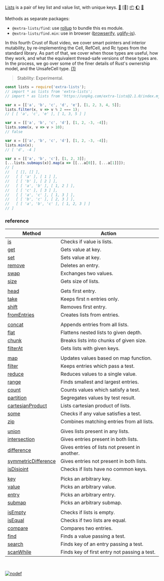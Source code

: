 [Lists] is a pair of key list and value list, with unique keys. [:running:] [:vhs:] [:package:] [:moon:] [:ledger:]

Methods as separate packages:
- `@extra-lists/find`: use [rollup] to bundle this es module.
- `@extra-lists/find.min`: use in browser ([browserify], [uglify-js]).

In this fourth Crust of Rust video, we cover smart pointers and interior
mutability, by re-implementing the Cell, RefCell, and Rc types from the
standard library. As part of that, we cover when those types are useful,
how they work, and what the equivalent thread-safe versions of these types
are. In the process, we go over some of the finer details of Rust's
ownership model, and the UnsafeCell type. [(1)]

> Stability: Experimental.

```javascript
const lists = require('extra-lists');
// import * as lists from 'extra-lists';
// import * as lists from 'https://unpkg.com/extra-lists@2.1.0/index.mjs'; (deno)

var x = [['a', 'b', 'c', 'd', 'e'], [1, 2, 3, 4, 5]];
lists.filter(x, v => v % 2 === 1);
// [ [ 'a', 'c', 'e' ], [ 1, 3, 5 ] ]

var x = [['a', 'b', 'c', 'd'], [1, 2, -3, -4]];
lists.some(x, v => v > 10);
// false

var x = [['a', 'b', 'c', 'd'], [1, 2, -3, -4]];
lists.min(x);
// [ 'd', -4 ]

var x = [['a', 'b', 'c'], [1, 2, 3]];
[...lists.submaps(x)].map(a => [[...a[0]], [...a[1]]]);
// [
//   [ [], [] ],
//   [ [ 'a' ], [ 1 ] ],
//   [ [ 'b' ], [ 2 ] ],
//   [ [ 'a', 'b' ], [ 1, 2 ] ],
//   [ [ 'c' ], [ 3 ] ],
//   [ [ 'a', 'c' ], [ 1, 3 ] ],
//   [ [ 'b', 'c' ], [ 2, 3 ] ],
//   [ [ 'a', 'b', 'c' ], [ 1, 2, 3 ] ]
// ]
```

### reference

| Method                | Action
|-----------------------|-------
| [is]                  | Checks if value is lists.
| [get]                 | Gets value at key.
| [set]                 | Sets value at key.
| [remove]              | Deletes an entry.
| [swap]                | Exchanges two values.
| [size]                | Gets size of lists.
|                       | 
| [head]                | Gets first entry.
| [take]                | Keeps first n entries only.
| [shift]               | Removes first entry.
| [fromEntries]         | Creates lists from entries.
|                       | 
| [concat]              | Appends entries from all lists.
| [flat]                | Flattens nested lists to given depth.
| [chunk]               | Breaks lists into chunks of given size.
| [filterAt]            | Gets lists with given keys.
|                       | 
| [map]                 | Updates values based on map function.
| [filter]              | Keeps entries which pass a test.
| [reduce]              | Reduces values to a single value.
| [range]               | Finds smallest and largest entries.
| [count]               | Counts values which satisfy a test.
| [partition]           | Segregates values by test result.
| [cartesianProduct]    | Lists cartesian product of lists.
| [some]                | Checks if any value satisfies a test.
| [zip]                 | Combines matching entries from all lists.
|                       | 
| [union]               | Gives lists present in any lists.
| [intersection]        | Gives entries present in both lists.
| [difference]          | Gives entries of lists not present in another.
| [symmetricDifference] | Gives entries not present in both lists.
| [isDisjoint]          | Checks if lists have no common keys.
|                       | 
| [key]                 | Picks an arbitrary key.
| [value]               | Picks an arbitrary value.
| [entry]               | Picks an arbitrary entry.
| [submap]              | Picks an arbitrary submap.
|                       | 
| [isEmpty]             | Checks if lists is empty.
| [isEqual]             | Checks if two lists are equal.
| [compare]             | Compares two entries.
| [find]                | Finds a value passing a test.
| [search]              | Finds key of an entry passing a test.
| [scanWhile]           | Finds key of first entry not passing a test.

<br>

[![nodef](https://merferry.glitch.me/card/extra-lists.svg)](https://nodef.github.io)

[(1)]: https://www.youtube.com/watch?v=8O0Nt9qY_vo
[Lists]: https://www.npmjs.com/package/@extra-lists/is
[browserify]: https://www.npmjs.com/package/browserify
[rollup]: https://www.npmjs.com/package/rollup
[uglify-js]: https://www.npmjs.com/package/uglify-js
[is]: https://github.com/nodef/extra-lists/wiki/is
[get]: https://github.com/nodef/extra-lists/wiki/get
[set]: https://github.com/nodef/extra-lists/wiki/set
[remove]: https://github.com/nodef/extra-lists/wiki/remove
[swap]: https://github.com/nodef/extra-lists/wiki/swap
[size]: https://github.com/nodef/extra-lists/wiki/size
[head]: https://github.com/nodef/extra-lists/wiki/head
[take]: https://github.com/nodef/extra-lists/wiki/take
[shift]: https://github.com/nodef/extra-lists/wiki/shift
[fromLists]: https://github.com/nodef/extra-lists/wiki/fromLists
[concat]: https://github.com/nodef/extra-lists/wiki/concat
[flat]: https://github.com/nodef/extra-lists/wiki/flat
[chunk]: https://github.com/nodef/extra-lists/wiki/chunk
[filterAt]: https://github.com/nodef/extra-lists/wiki/filterAt
[map]: https://github.com/nodef/extra-lists/wiki/map
[filter]: https://github.com/nodef/extra-lists/wiki/filter
[reduce]: https://github.com/nodef/extra-lists/wiki/reduce
[range]: https://github.com/nodef/extra-lists/wiki/range
[count]: https://github.com/nodef/extra-lists/wiki/count
[partition]: https://github.com/nodef/extra-lists/wiki/partition
[cartesianProduct]: https://github.com/nodef/extra-lists/wiki/cartesianProduct
[some]: https://github.com/nodef/extra-lists/wiki/some
[zip]: https://github.com/nodef/extra-lists/wiki/zip
[union]: https://github.com/nodef/extra-lists/wiki/union
[intersection]: https://github.com/nodef/extra-lists/wiki/intersection
[difference]: https://github.com/nodef/extra-lists/wiki/difference
[symmetricDifference]: https://github.com/nodef/extra-lists/wiki/symmetricDifference
[isDisjoint]: https://github.com/nodef/extra-lists/wiki/isDisjoint
[key]: https://github.com/nodef/extra-lists/wiki/key
[value]: https://github.com/nodef/extra-lists/wiki/value
[entry]: https://github.com/nodef/extra-lists/wiki/entry
[submap]: https://github.com/nodef/extra-lists/wiki/submap
[isEmpty]: https://github.com/nodef/extra-lists/wiki/isEmpty
[isEqual]: https://github.com/nodef/extra-lists/wiki/isEqual
[compare]: https://github.com/nodef/extra-lists/wiki/compare
[find]: https://github.com/nodef/extra-lists/wiki/find
[search]: https://github.com/nodef/extra-lists/wiki/search
[scanWhile]: https://github.com/nodef/extra-lists/wiki/scanWhile
[:running:]: https://npm.runkit.com/extra-lists
[:package:]: https://www.npmjs.com/package/extra-lists
[:moon:]: https://www.npmjs.com/package/extra-lists.min
[:ledger:]: https://unpkg.com/extra-lists/
[fromEntries]: https://github.com/nodef/extra-lists/wiki/fromEntries
